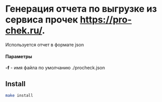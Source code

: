 # Генерация отчета по выгрузке из сервиса прочек https://pro-chek.ru/.
Используется отчет в формате json

#### Параметры
**-f**   -    имя файла по умолчанию ./procheck.json

##  Install
```sh
make install 
